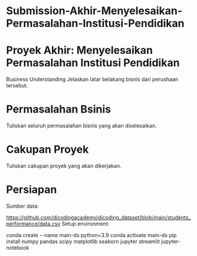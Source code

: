 # Submission-Akhir-Menyelesaikan-Permasalahan-Institusi-Pendidikan
# Proyek Akhir: Menyelesaikan Permasalahan Institusi Pendidikan
Business Understanding
Jelaskan latar belakang bisnis dari perushaan tersebut.

# Permasalahan Bsinis
Tuliskan seluruh permasalahan bisnis yang akan diselesaikan.

# Cakupan Proyek
Tuliskan cakupan proyek yang akan dikerjakan.

# Persiapan
Sumber data:

https://github.com/dicodingacademy/dicoding_dataset/blob/main/students_performance/data.csv
Setup environment:

conda create --name main-ds python=3.9
conda activate main-ds
pip install numpy pandas scipy matplotlib seaborn jupyter streamlit
jupyter-notebook
